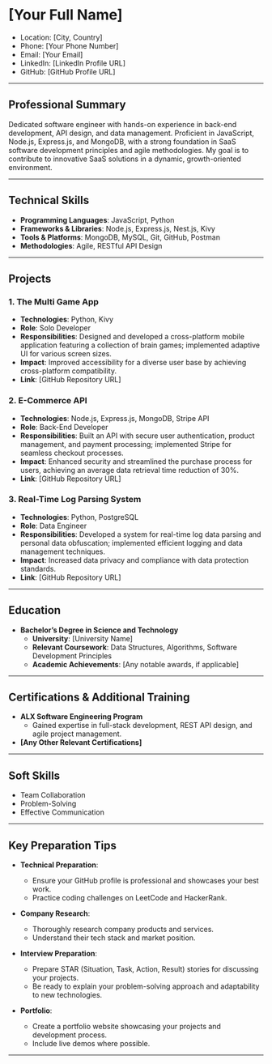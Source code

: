 # [Your Full Name]
- Location: [City, Country]  
- Phone: [Your Phone Number]  
- Email: [Your Email]  
- LinkedIn: [LinkedIn Profile URL]  
- GitHub: [GitHub Profile URL]

---

## Professional Summary
Dedicated software engineer with hands-on experience in back-end development, API design, and data management. Proficient in JavaScript, Node.js, Express.js, and MongoDB, with a strong foundation in SaaS software development principles and agile methodologies. My goal is to contribute to innovative SaaS solutions in a dynamic, growth-oriented environment.

---

## Technical Skills

- **Programming Languages**: JavaScript, Python
- **Frameworks & Libraries**: Node.js, Express.js, Nest.js, Kivy
- **Tools & Platforms**: MongoDB, MySQL, Git, GitHub, Postman
- **Methodologies**: Agile, RESTful API Design

---

## Projects

### 1. **The Multi Game App**
   - **Technologies**: Python, Kivy
   - **Role**: Solo Developer
   - **Responsibilities**: Designed and developed a cross-platform mobile application featuring a collection of brain games; implemented adaptive UI for various screen sizes.
   - **Impact**: Improved accessibility for a diverse user base by achieving cross-platform compatibility.
   - **Link**: [GitHub Repository URL]

### 2. **E-Commerce API**
   - **Technologies**: Node.js, Express.js, MongoDB, Stripe API
   - **Role**: Back-End Developer
   - **Responsibilities**: Built an API with secure user authentication, product management, and payment processing; implemented Stripe for seamless checkout processes.
   - **Impact**: Enhanced security and streamlined the purchase process for users, achieving an average data retrieval time reduction of 30%.
   - **Link**: [GitHub Repository URL]

### 3. **Real-Time Log Parsing System**
   - **Technologies**: Python, PostgreSQL
   - **Role**: Data Engineer
   - **Responsibilities**: Developed a system for real-time log data parsing and personal data obfuscation; implemented efficient logging and data management techniques.
   - **Impact**: Increased data privacy and compliance with data protection standards.
   - **Link**: [GitHub Repository URL]

---

## Education

- **Bachelor’s Degree in Science and Technology**  
  - **University**: [University Name]  
  - **Relevant Coursework**: Data Structures, Algorithms, Software Development Principles  
  - **Academic Achievements**: [Any notable awards, if applicable]

---

## Certifications & Additional Training

- **ALX Software Engineering Program**
  - Gained expertise in full-stack development, REST API design, and agile project management.
- **[Any Other Relevant Certifications]**

---

## Soft Skills

- Team Collaboration
- Problem-Solving
- Effective Communication

---

## Key Preparation Tips

- **Technical Preparation**:
   - Ensure your GitHub profile is professional and showcases your best work.
   - Practice coding challenges on LeetCode and HackerRank.

- **Company Research**:
   - Thoroughly research company products and services.
   - Understand their tech stack and market position.

- **Interview Preparation**:
   - Prepare STAR (Situation, Task, Action, Result) stories for discussing your projects.
   - Be ready to explain your problem-solving approach and adaptability to new technologies.

- **Portfolio**:
   - Create a portfolio website showcasing your projects and development process.
   - Include live demos where possible.

---


